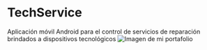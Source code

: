 # TechService
Aplicación móvil Android para el control de servicios de reparación brindados a dispositivos tecnológicos
![Imagen de mi portafolio](https://res.cloudinary.com/js-media/image/upload/v1642050745/portfolio/Tech_Service_xjuilx.png "Imagen de mi Portafolio")
